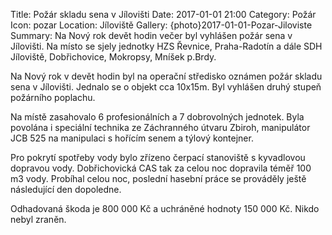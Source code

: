 Title: Požár skladu sena v Jílovišti
Date: 2017-01-01 21:00
Category: Požár
Icon: pozar
Location: Jíloviště
Gallery: {photo}2017-01-01-Pozar-Jiloviste
Summary: Na Nový rok devět hodin večer byl vyhlášen požár sena v Jílovišti. Na místo se sjely jednotky HZS Řevnice, Praha-Radotín a dále SDH Jíloviště, Dobřichovice, Mokropsy, Mníšek p.Brdy.

Na Nový rok v devět hodin byl na operační středisko oznámen požár skladu sena v Jílovišti. Jednalo se o objekt cca 10x15m. Byl vyhlášen druhý stupeň požárního poplachu.

Na místě zasahovalo 6 profesionálních a 7 dobrovolných jednotek. Byla povolána i speciální technika ze Záchranného útvaru Zbiroh, manipulátor JCB 525 na manipulaci s hořícím senem a týlový kontejner.

Pro pokrytí spotřeby vody bylo zřízeno čerpací stanoviště s kyvadlovou dopravou vody. Dobřichovická CAS tak za celou noc dopravila téměř 100 m3 vody. Probíhal celou noc, poslední hasební práce se prováděly ještě následující den dopoledne.

Odhadovaná škoda je 800 000 Kč a uchráněné hodnoty 150 000 Kč. Nikdo nebyl zraněn.

